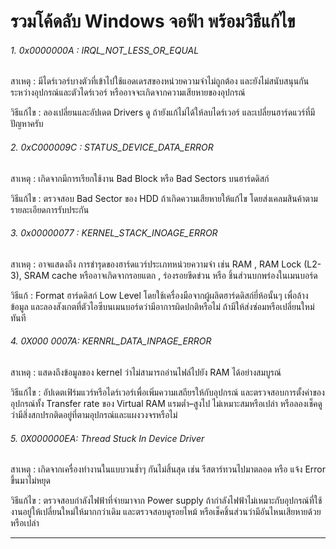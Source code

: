 # รวมโค้ดลับ Windows จอฟ้า พร้อมวิธีแก้ไข

###### 1. 0x0000000A : IRQL_NOT_LESS_OR_EQUAL 

สาเหตุ : มีไดร์เวอร์บางตัวที่เข้าไปใช้แอดเดรสของหน่วยความจำไม่ถูกต้อง และยังไม่สนับสนุนกันระหว่างอุปกรณ์และตัวไดร์เวอร์ หรืออาจจะเกิดจากความเสียหายของอุปกรณ์

วิธีแก้ไข : ลองเปลี่ยนและอัปเดต Drivers ดู ถ้ายังแก้ไม่ได้ให้ลบไดร์เวอร์ และเปลี่ยนฮาร์ดแวร์ที่มีปัญหาครับ


###### 2. 0xC000009C : STATUS_DEVICE_DATA_ERROR

สาเหตุ : เกิดจากมีการเรียกใช้งาน Bad Block หรือ Bad Sectors บนฮาร์ดดิสก์

วิธีแก้ไข : ตรวจสอบ Bad Sector ของ HDD ถ้าเกิดความเสียหายให้แก้ไข โดยส่งเคลมสินค้าตามรายละเอียดการรับประกัน


###### 3. 0x00000077 : KERNEL_STACK_INOAGE_ERROR 

สาเหตุ : อาจแสดงถึง การชำรุดของฮาร์ดแวร์ประเภทหน่วยความจำ เช่น RAM , RAM Lock (L2-3), SRAM cache หรืออาจเกิดจากรอยแตก , ร่องรอยขีดข่วน หรือ ชิ้นส่วนบกพร่องในเมนบอร์ด

วิธีแก้ : Format ฮาร์ดดิสก์ Low Level โดยใช้เครื่องมือจากผู้ผลิตฮาร์ดดิสก์ยี่ห้อนั้นๆ เพื่อล้างข้อมูล และลองสังเกตที่ตัวไอซีบนเมนบอร์ดว่ามีอาการผิดปกติหรือไม่ ถ้ามีให้ส่งซ่อมหรือเปลี่ยนใหม่ทันที

###### 4. 0X000 0007A: KERNRL_DATA_INPAGE_ERROR

สาเหตุ : แสดงถึงข้อมูลของ kernel ว่าไม่สามารถอ่านไฟล์ไปยัง RAM ได้อย่างสมบูรณ์ 

วิธีแก้ไข : อัปเดตเฟิร์มแวร์หรือไดร์เวอร์เพื่อเพิ่มความเสถียรให้กับอุปกรณ์ และตรวจสอบการตั้งค่าของอุปกรณ์ทั้ง Transfer rate ของ Virtual RAM แรมต่ำ–สูงไป ไม่เหมาะสมหรือเปล่า หรือลองเช็คดูว่ามีสิ่งสกปรกติดอยู่ที่ตามอุปกรณ์และแผงวงจรหรือไม่

###### 5. 0X000000EA: Thread Stuck In Device Driver

สาเหตุ : เกิดจากเครื่องทำงานในแบบวนช้ำๆ กันไม่สิ้นสุด เช่น รีสตาร์ทวนไปมาตลอด หรือ แจ้ง Error ขึ้นมาไม่หยุด

วิธีแก้ไข : ตรวจสอบกำลังไฟฟ้าที่จ่ายมาจาก Power supply ถ้ากำลังไฟฟ้าไม่เหมาะกับอุปกรณ์ที่ใช้งานอยู่ให้เปลี่ยนใหม่ให้มากกว่าเดิม และตรวจสอบดูรอยไหม้ หรือเช็คชิ้นส่วนว่ามีอันไหนเสียหายด้วยหรือเปล่า

---------------------------------------------------------------------------------------------------------
